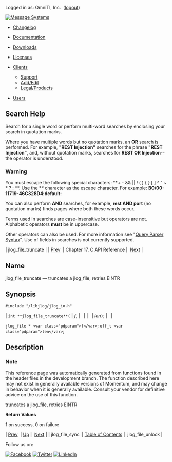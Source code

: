 Logged in as: OmniTI, Inc.  ([logout](https://support.messagesystems.com/logout.php))

[![Message Systems](https://support.messagesystems.com/images/ms-white205.png)](https://support.messagesystems.com/start.php) 

*   [Changelog](https://support.messagesystems.com/start.php?show=changelog)
*   [Documentation](https://support.messagesystems.com/docs/)
*   [Downloads](https://support.messagesystems.com/start.php)

*   [Licenses](https://support.messagesystems.com/license_summary.php)
*   <a href="">Clients</a>
    *   [Support](https://support.messagesystems.com/cs.php)
    *   [Add/Edit](https://support.messagesystems.com/edit_client.php)
    *   [Legal/Products](https://support.messagesystems.com/edit_products.php)
*   [Users](https://support.messagesystems.com/edit_customer.php)

## Search Help

Search for a single word or perform multi-word searches by enclosing your search in quotation marks.

Where you have multiple words but no quotation marks, an **OR** search is performed. For example, **"REST Injection"** searches for the phrase **"REST Injection"**, and, without quotation marks, searches for **REST OR Injection**--the operator is understood.

### Warning

You must escape the following special characters: **+ - && || ! ( ) { } [ ] ^ " ~ * ? : \**. Use the **\** character as the escape character. For example: **B0/00-11719-46C328D4\:default\:**

You can also perform **AND** searches, for example, **rest AND port** (no quotation marks) finds pages where both these words occur.

Terms used in searches are case-insensitive but operators are not. Alphabetic operators **must** be in uppercase.

Other operators can also be used. For more information see "[Query Parser Syntax](https://lucene.apache.org/core/old_versioned_docs/versions/3_0_0/queryparsersyntax.html)". Use of fields in searches is not currently supported.

| jlog_file_truncate |
| [Prev](extending.C.genref.jlog_file_sync.php)  | Chapter 17. C API Reference |  [Next](extending.C.genref.jlog_file_unlock.php) |

<a name="extending.C.genref.jlog_file_truncate"></a>
## Name

jlog_file_truncate — truncates a jlog_file, retries EINTR

## Synopsis

`#include "/libjlog/jlog_io.h"`

| `int **jlog_file_truncate**(` | <var class="pdparam">f</var>, |   |
|   | <var class="pdparam">len</var>`)`; |   |

`jlog_file * <var class="pdparam">f</var>`;
`off_t <var class="pdparam">len</var>`;<a name="idp20167200"></a>
## Description

### Note

This reference page was automatically generated from functions found in the header files in the development branch. The function described here may not exist in generally available versions of Momentum, and may change in behavior when it is generally available. Consult your vendor for definitive advice on the use of this function.

truncates a jlog_file, retries EINTR

**Return Values**

1 on success, 0 on failure

| [Prev](extending.C.genref.jlog_file_sync.php)  | [Up](extending.C.ref.php) |  [Next](extending.C.genref.jlog_file_unlock.php) |
| jlog_file_sync  | [Table of Contents](index.php) |  jlog_file_unlock |

Follow us on:

[![Facebook](https://support.messagesystems.com/images/icon-facebook.png)](http://www.facebook.com/messagesystems) [![Twitter](https://support.messagesystems.com/images/icon-twitter.png)](http://twitter.com/#!/MessageSystems) [![LinkedIn](https://support.messagesystems.com/images/icon-linkedin.png)](http://www.linkedin.com/company/message-systems)